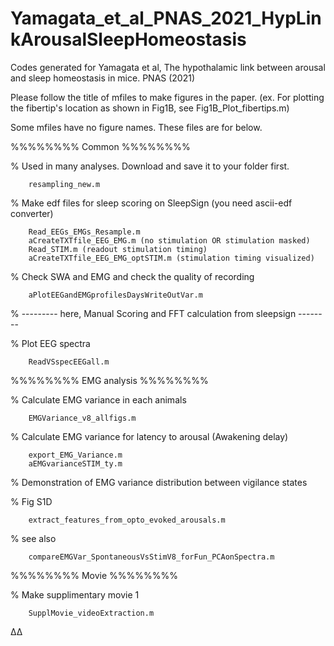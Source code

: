 # Yamagata_et_al_PNAS_2021_HypLinkArousalSleepHomeostasis
Codes generated for Yamagata et al, The hypothalamic link between arousal and sleep homeostasis in mice. PNAS (2021)



Please follow the title of mfiles to make figures in the paper.
(ex. For plotting the fibertip's location as shown in Fig1B, see Fig1B_Plot_fibertips.m)



Some mfiles have no figure names. These files are for below. 


%%%%%%%%    Common    %%%%%%%%

% Used in many analyses. Download and save it to your folder first. 

        resampling_new.m


% Make edf files for sleep scoring on SleepSign (you need ascii-edf converter)

        Read_EEGs_EMGs_Resample.m
        aCreateTXTfile_EEG_EMG.m (no stimulation OR stimulation masked)
        Read_STIM.m (readout stimulation timing)
        aCreateTXTfile_EEG_EMG_optSTIM.m (stimulation timing visualized)
	
	
% Check SWA and EMG and check the quality of recording 	

        aPlotEEGandEMGprofilesDaysWriteOutVar.m
	

% ---------   here, Manual Scoring and FFT calculation from sleepsign  --------


% Plot EEG spectra

        ReadVSspecEEGall.m




%%%%%%%%     EMG analysis     %%%%%%%%

% Calculate EMG variance in each animals

        EMGVariance_v8_allfigs.m
	

% Calculate EMG variance for latency to arousal (Awakening delay)

        export_EMG_Variance.m
        aEMGvarianceSTIM_ty.m
	
	

% Demonstration of EMG variance distribution between vigilance states

   
   % Fig S1D
   
        extract_features_from_opto_evoked_arousals.m
	
   
   % see also 
   
        compareEMGVar_SpontaneousVsStimV8_forFun_PCAonSpectra.m




%%%%%%%%     Movie     %%%%%%%%

% Make supplimentary movie 1

        SupplMovie_videoExtraction.m



Δ∆
